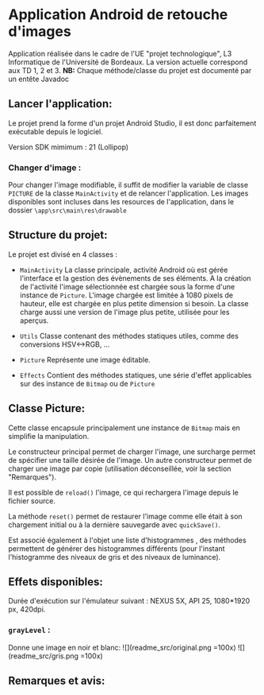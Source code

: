 # Application Android de retouche d'images
Application réalisée dans le cadre de l'UE "projet technologique", L3 Informatique de l'Université de Bordeaux.
La version actuelle correspond aux TD 1, 2 et 3.
**NB:** Chaque méthode/classe du projet est documenté par un entête Javadoc

## Lancer l'application:
Le projet prend la forme d'un projet Android Studio, il est donc parfaitement exécutable depuis le logiciel.

Version SDK mimimum : 21 (Lollipop)

### Changer d'image :
Pour changer l'image modifiable, il suffit de modifier la variable de classe `PICTURE` de la classe `MainActivity` et de relancer l'application. Les images disponibles sont incluses dans les resources de l'application, dans le dossier `\app\src\main\res\drawable`


## Structure du projet:
Le projet est divisé en 4 classes :
* `MainActivity`
La classe principale, activité Android où est gérée l'interface et la gestion des évènements de ses éléments. A la création de l'activité l'image sélectionnée est chargée sous la forme d'une instance de `Picture`.
L'image chargée est limitée à 1080 pixels de hauteur, elle est chargée en plus petite dimension si besoin.
La classe charge aussi une version de l'image plus petite, utilisée pour les aperçus.

* `Utils`
Classe contenant des méthodes statiques utiles, comme des conversions HSV<->RGB, ...

* `Picture`
Représente une image éditable.

* `Effects`
Contient des méthodes statiques, une série d'effet applicables sur des instance de `Bitmap` ou de `Picture`

## Classe Picture:
Cette classe encapsule principalement une instance de `Bitmap` mais en simplifie la manipulation.

Le constructeur principal permet de charger l'image, une surcharge permet de spécifier une taille désirée de l'image. Un autre constructeur permet de charger une image par copie (utilisation déconseillée, voir la section "Remarques").

Il est possible de `reload()` l'image, ce qui rechargera l'image depuis le fichier source.

La méthode `reset()` permet de restaurer l'image comme elle était à son chargement initial ou à la dernière sauvegarde avec `quickSave()`.

Est associé également à l'objet une liste d'histogrammes , des méthodes permettent de générer des histogrammes différents (pour l'instant l'histogramme des niveaux de gris et des niveaux de luminance).

## Effets disponibles:
Durée d'exécution sur l'émulateur suivant : NEXUS 5X, API 25, 1080*1920 px, 420dpi.

### `grayLevel` :
Donne une image en noir et blanc:
![](readme_src/original.png =100x) ![](readme_src/gris.png =100x)

## Remarques et avis:

